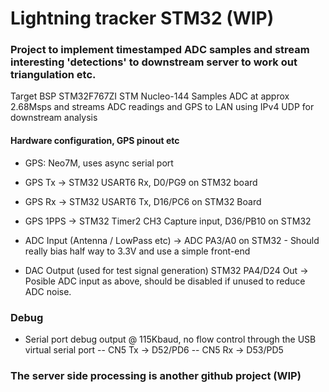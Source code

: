 # Lightning tracker STM32 (WIP)

### Project to implement timestamped ADC samples and stream interesting 'detections' to downstream server to work out triangulation etc.

Target BSP STM32F767ZI  STM Nucleo-144 
Samples ADC at approx 2.68Msps and streams ADC readings and GPS to LAN using IPv4 UDP for downstream analysis

#### Hardware configuration, GPS pinout etc

- GPS: Neo7M, uses async serial port

- GPS Tx -> STM32 USART6 Rx, D0/PG9 on STM32 board
- GPS Rx -> STM32 USART6 Tx, D16/PC6 on STM32 Board
- GPS 1PPS -> STM32 Timer2 CH3 Capture input, D36/PB10 on STM32

- ADC Input (Antenna / LowPass etc) -> ADC PA3/A0 on STM32 - Should really bias half way to 3.3V and use a simple front-end

- DAC Output (used for test signal generation)  STM32 PA4/D24 Out -> Posible ADC input as above, should be disabled if unused to reduce ADC noise.

### Debug 
- Serial port debug output @ 115Kbaud, no flow control through the USB virtual serial port 
-- CN5 Tx -> D52/PD6
-- CN5 Rx -> D53/PD5


### The server side processing is another github project (WIP)

 
